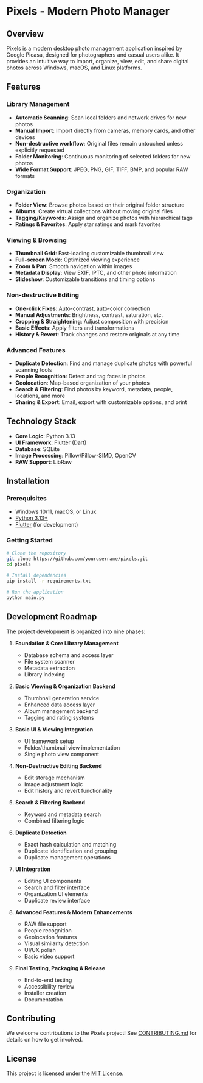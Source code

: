 # Pixels - Modern Photo Manager

## Overview
Pixels is a modern desktop photo management application inspired by Google Picasa, designed for photographers and casual users alike. It provides an intuitive way to import, organize, view, edit, and share digital photos across Windows, macOS, and Linux platforms.

## Features

### Library Management
- **Automatic Scanning**: Scan local folders and network drives for new photos
- **Manual Import**: Import directly from cameras, memory cards, and other devices
- **Non-destructive workflow**: Original files remain untouched unless explicitly requested
- **Folder Monitoring**: Continuous monitoring of selected folders for new photos
- **Wide Format Support**: JPEG, PNG, GIF, TIFF, BMP, and popular RAW formats

### Organization
- **Folder View**: Browse photos based on their original folder structure
- **Albums**: Create virtual collections without moving original files
- **Tagging/Keywords**: Assign and organize photos with hierarchical tags
- **Ratings & Favorites**: Apply star ratings and mark favorites

### Viewing & Browsing
- **Thumbnail Grid**: Fast-loading customizable thumbnail view
- **Full-screen Mode**: Optimized viewing experience
- **Zoom & Pan**: Smooth navigation within images
- **Metadata Display**: View EXIF, IPTC, and other photo information
- **Slideshow**: Customizable transitions and timing options

### Non-destructive Editing
- **One-click Fixes**: Auto-contrast, auto-color correction
- **Manual Adjustments**: Brightness, contrast, saturation, etc.
- **Cropping & Straightening**: Adjust composition with precision
- **Basic Effects**: Apply filters and transformations
- **History & Revert**: Track changes and restore originals at any time

### Advanced Features
- **Duplicate Detection**: Find and manage duplicate photos with powerful scanning tools
- **People Recognition**: Detect and tag faces in photos
- **Geolocation**: Map-based organization of your photos
- **Search & Filtering**: Find photos by keyword, metadata, people, locations, and more
- **Sharing & Export**: Email, export with customizable options, and print

## Technology Stack
- **Core Logic**: Python 3.13
- **UI Framework**: Flutter (Dart)
- **Database**: SQLite
- **Image Processing**: Pillow/Pillow-SIMD, OpenCV
- **RAW Support**: LibRaw

## Installation

### Prerequisites
- Windows 10/11, macOS, or Linux
- [Python 3.13+](https://www.python.org/downloads/)
- [Flutter](https://flutter.dev/docs/get-started/install) (for development)

### Getting Started
```bash
# Clone the repository
git clone https://github.com/yourusername/pixels.git
cd pixels

# Install dependencies
pip install -r requirements.txt

# Run the application
python main.py
```

## Development Roadmap

The project development is organized into nine phases:

1. **Foundation & Core Library Management**
   - Database schema and access layer
   - File system scanner
   - Metadata extraction
   - Library indexing

2. **Basic Viewing & Organization Backend**
   - Thumbnail generation service
   - Enhanced data access layer
   - Album management backend
   - Tagging and rating systems

3. **Basic UI & Viewing Integration**
   - UI framework setup
   - Folder/thumbnail view implementation
   - Single photo view component

4. **Non-Destructive Editing Backend**
   - Edit storage mechanism
   - Image adjustment logic
   - Edit history and revert functionality

5. **Search & Filtering Backend**
   - Keyword and metadata search
   - Combined filtering logic

6. **Duplicate Detection**
   - Exact hash calculation and matching
   - Duplicate identification and grouping
   - Duplicate management operations

7. **UI Integration**
   - Editing UI components
   - Search and filter interface
   - Organization UI elements
   - Duplicate review interface

8. **Advanced Features & Modern Enhancements**
   - RAW file support
   - People recognition
   - Geolocation features
   - Visual similarity detection
   - UI/UX polish
   - Basic video support

9. **Final Testing, Packaging & Release**
   - End-to-end testing
   - Accessibility review
   - Installer creation
   - Documentation

## Contributing

We welcome contributions to the Pixels project! See [CONTRIBUTING.md](CONTRIBUTING.md) for details on how to get involved.

## License

This project is licensed under the [MIT License](LICENSE).